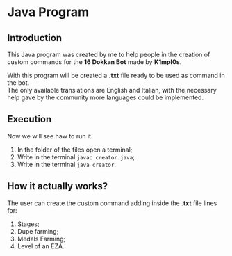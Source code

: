 # Java Program

## Introduction

This Java program was created by me to help people in the creation of custom commands for the **16 Dokkan Bot** made by **K1mpl0s**.

With this program will be created a **.txt** file ready to be used as command in the bot.  
The only available translations are English and Italian, with the necessary help gave by the community more languages could be implemented.  

## Execution

Now we will see haw to run it.  

1. In the folder of the files open a terminal;
2. Write in the terminal `javac creator.java`;
3. Write in the terminal `java creator`.

## How it actually works?

The user can create the custom command adding inside the **.txt** file lines for:

1. Stages;
2. Dupe farming;
3. Medals Farming;
4. Level of an EZA.

